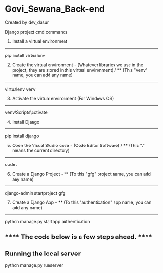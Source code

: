 # Govi_Sewana_Back-end



Created by dev_dasun

Django project cmd commands


1. Install a virtual environment
--------------------------------
pip install virtualenv


2. Create the virtual environment - (Whatever libraries we use in the project, they are stored in this virtual environment) / ** (This "venv" name, you can add any name)
-------------------------------------------------------------------------------------------------------------------------------------------------------------------------
virtualenv venv  


3. Activate the virtual environment (For Windows OS)
----------------------------------------------------
venv\Scripts\activate


4. Install Django
-----------------
pip install django


5. Open the Visual Studio code - (Code Editor Software) / ** (This "." means the current directory)
---------------------------------------------------------------------------------------------------
code .  


6. Create a Django Project - ** (To this "gfg" project name, you can add any name)
----------------------------------------------------------------------------------
django-admin startproject gfg  


7. Create a Django App - ** (To this "authentication" app name, you can add any name)
-------------------------------------------------------------------------------------
python manage.py startapp authentication  



**** The code below is a few steps ahead. ****
----------------------------------------------

Running the local server
------------------------
python manage.py runserver
